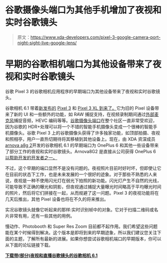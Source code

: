 # 谷歌摄像头端口为其他手机增加了夜视和实时谷歌镜头

> 原文：<https://www.xda-developers.com/pixel-3-google-camera-port-night-sight-live-google-lens/>

# 早期的谷歌相机端口为其他设备带来了夜视和实时谷歌镜头

谷歌 Pixel 3 的谷歌相机应用程序的早期端口为其他设备带来了夜视和实时谷歌镜头。

谷歌相机 6.1 带着[新发布的](https://www.xda-developers.com/google-pixel-3-google-pixel-3-xl-specs-features-pricing-availability/) [Pixel 3](https://www.xda-developers.com/tag/google-pixel-3/) 和 [Pixel 3 XL 到来了。](https://www.xda-developers.com/tag/google-pixel-3/)它为旧的 Pixel 设备带来了新的 UI 和一些额外的功能，如 RAW 捕捉支持，在视频录制期间通过[外部麦克风](https://www.xda-developers.com/google-camera-6-1-supports-external-microphones/)捕捉音频，HEVC 编码等等。[谷歌摄像头端口](https://www.xda-developers.com/google-camera-port-hub/)在整个社区一直非常受欢迎，因为谷歌的 HDR+处理可以将一个不错的智能手机摄像头变成一个很棒的智能手机摄像头。谷歌 Pixel 3 上的谷歌摄像头获得了许多独家功能，如顶部拍摄、夜视和照相亭，用户一直热切期待将其移植到其他设备上。现在，由 XDA 资深成员[arnova a8g 2](https://forum.xda-developers.com/member.php?u=4860033)开发的谷歌相机 6.1 的早期端口为 OnePlus 6 和其他一些设备带来了部分工作的夜视和实时谷歌镜头。Arnova8G2 是直接从公司获得 OnePlus 6 [以帮助开发的开发者之一。](https://www.xda-developers.com/oneplus-6-developer-application/)

不过，这个早期的端口显然不是没有问题的。夜视照片目前时好时坏，但即使让它在目前的状态下工作，也是未来发展的一个很好的迹象。对于那些不熟悉的人来说，夜视是一种不使用闪光灯在弱光下拍照的新功能。闪光灯产生不自然的光线，可能导致不正确的曝光和阴影，但夜视通过捕捉大量曝光时间略高于平均曝光时间的照片，然后将它们拼接在一起，从而规避了这一问题。Pixel 3 的夜视功能将在几天后推出，其他 Pixel 设备也将在不久的将来推出。

实况谷歌镜头就像它听起来的那样:实时识别帧中的对象。它对于扫描二维码或名片非常有用，还有一些其他的用例。

慢动作、Photobooth 和 Super Res Zoom 目前都不起作用。我们希望这些问题能在某个时候得到解决。这个版本是即将到来的早期迹象，所以我们建议您关注下面的主题，了解所有最新的进展。如果你想尝试谷歌相机端口的早期版本，你可以从下面的论坛链接下载。

[**下载带(部分)夜视和直播谷歌镜头的谷歌相机 6.1**](https://forum.xda-developers.com/oneplus-6/themes/oneplus-6-google-camera-port-t3797544/post77878056#post77878056)